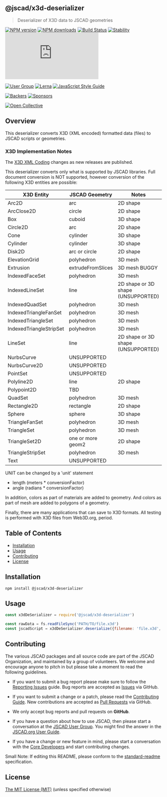 ## @jscad/x3d-deserializer

> Deserializer of X3D data to JSCAD geometries

[![NPM version](https://badge.fury.io/js/%40jscad%2Fx3d-deserializer.svg)](https://www.npmjs.com/package/@jscad/x3d-deserializer)
[![NPM downloads](https://img.shields.io/npm/dw/@jscad/x3d-deserializer)](https://www.npmjs.com/package/@jscad/x3d-deserializer)
[![Build Status](https://travis-ci.org/jscad/OpenJSCAD.org.svg?branch=master)](https://travis-ci.org/jscad/OpenJSCAD.org)
[![Stability](https://img.shields.io/badge/stability-stable-success)](https://github.com/emersion/stability-badges#stable)
[![License](https://img.shields.io/github/license/jscad/OpenJSCAD.org)](https://github.com/jscad/OpenJSCAD.org/blob/master/LICENSE)

[![User Group](https://img.shields.io/badge/maintained%20by-user%20group-blue)](https://openjscad.nodebb.com/)
[![Lerna](https://img.shields.io/badge/maintained%20with-lerna-blue)](https://lernajs.io/)
[![JavaScript Style Guide](https://img.shields.io/badge/code_style-standard-blue)](https://standardjs.com)

[![Backers](https://img.shields.io/opencollective/backers/openjscad)](https://opencollective.com/openjscad)
[![Sponsors](https://img.shields.io/opencollective/sponsors/openjscad)](https://opencollective.com/openjscad)

<a href="https://opencollective.com/openjscad"><img src="https://opencollective.com/openjscad/donate/button.png?color=blue" alt="Open Collective"></a>

## Overview

This deserializer converts X3D (XML encoded) formatted data (files) to JSCAD scripts or geometries.

### X3D Implementation Notes

The [X3D XML Coding](https://www.web3d.org/documents/specifications/19776-1/V3.3/index.html) changes as new releases are published.

This deserializer converts only what is supported by JSCAD libraries.
Full document conversion is NOT supported, however conversion of the following X3D entities are possible:

| X3D Entity      | JSCAD Geometry | Notes |
| --------------- | -------------  | ------ |
| Arc2D                    | arc | 2D shape  |
| ArcClose2D               | circle | 2D shape  |
| Box                      | cuboid | 3D shape  |
| Circle2D                 | arc | 2D shape  |
| Cone                     | cylinder | 3D shape  |
| Cylinder                 | cylinder | 3D shape  |
| Disk2D                   | arc or circle  | 2D shape  |
| ElevationGrid            | polyhedron | 3D mesh  |
| Extrusion                | extrudeFromSlices | 3D mesh BUGGY  |
| IndexedFaceSet           | polyhedron  | 3D mesh  |
| IndexedLineSet           | line  | 2D shape or 3D shape (UNSUPPORTED)  |
| IndexedQuadSet           | polyhedron  | 3D mesh  |
| IndexedTriangleFanSet    | polyhedron  | 3D mesh  |
| IndexedTriangleSet       | polyhedron  | 3D mesh  |
| IndexedTriangleStripSet  | polyhedron  | 3D mesh  |
| LineSet                  | line  | 2D shape or 3D shape (UNSUPPORTED)  |
| NurbsCurve               | UNSUPPORTED  |   |
| NurbsCurve2D             | UNSUPPORTED  |   |
| PointSet                 | UNSUPPORTED  |   |
| Polyline2D               | line | 2D shape  |
| Polypoint2D              | TBD |   |
| QuadSet                  | polyhedron  | 3D mesh  |
| Rectangle2D              | rectangle | 2D shape  |
| Sphere                   | sphere | 3D shape  |
| TriangleFanSet           | polyhedron  | 3D mesh  |
| TriangleSet              | polyhedron  | 3D mesh  |
| TriangleSet2D            | one or more geom2 | 2D shape  |
| TriangleStripSet         | polyhedron  | 3D mesh  |
| Text                     | UNSUPPORTED  |   |

UNIT can be changed by a 'unit' statement
- length (meters * conversionFactor)
- angle (radians * conversionFactor)

In addition, colors as part of materials are added to geometry. And colors as part of mesh are added to polygons of a geometry.

Finally, there are many applications that can save to X3D formats. All testing is performed with X3D files from Web3D.org, period.

## Table of Contents

- [Installation](#installation)
- [Usage](#usage)
- [Contributing](#contributing)
- [License](#license)

## Installation

```
npm install @jscad/x3d-deserializer
```

## Usage

```javascript
const x3dDeSerializer = require('@jscad/x3d-deserializer')

const rawData = fs.readFileSync('PATH/TO/file.x3d')
const jscadScript = x3dDeSerializer.deserialize({filename: 'file.x3d', output: 'script'}, rawData)
```

## Contributing

The various JSCAD packages and all source code are part of the JSCAD Organization, and maintained by a group of volunteers.
We welcome and encourage anyone to pitch in but please take a moment to read the following guidelines.

* If you want to submit a bug report please make sure to follow the [Reporting Issues](https://github.com/jscad/OpenJSCAD.org/wiki/Reporting-Issues) guide. Bug reports are accepted as [Issues](https://github.com/jscad/OpenJSCAD.org/issues/) via GitHub.

* If you want to submit a change or a patch, please read the [Contributing Guide](../../CONTRIBUTING.md). New contributions are accepted as [Pull Requests](https://github.com/jscad/OpenJSCAD.org/pulls/) via GitHub.

* We only accept bug reports and pull requests on **GitHub**.

* If you have a question about how to use JSCAD, then please start a conversation at the [JSCAD User Group](https://jscad.xyz/forum). You might find the answer in the [JSCAD.org User Guide](https://www.jscad.xyz/dokuwiki/doku.php).

* If you have a change or new feature in mind, please start a conversation with the [Core Developers](https://jscad.xyz/forum) and start contributing changes.

Small Note: If editing this README, please conform to the [standard-readme](https://github.com/RichardLitt/standard-readme) specification.

## License

[The MIT License (MIT)](../../LICENSE)
(unless specified otherwise)
